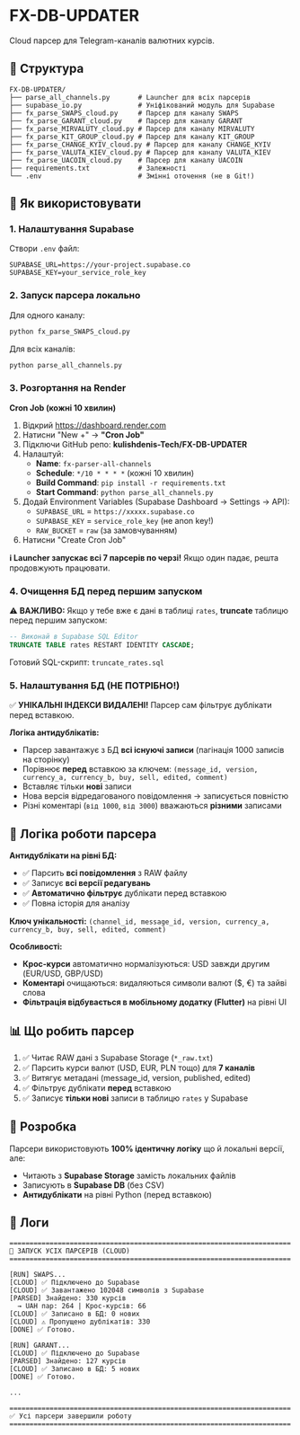# FX-DB-UPDATER

Cloud парсер для Telegram-каналів валютних курсів.

## 📁 Структура

```
FX-DB-UPDATER/
├── parse_all_channels.py       # Launcher для всіх парсерів
├── supabase_io.py              # Уніфікований модуль для Supabase
├── fx_parse_SWAPS_cloud.py     # Парсер для каналу SWAPS
├── fx_parse_GARANT_cloud.py    # Парсер для каналу GARANT
├── fx_parse_MIRVALUTY_cloud.py # Парсер для каналу MIRVALUTY
├── fx_parse_KIT_GROUP_cloud.py # Парсер для каналу KIT_GROUP
├── fx_parse_CHANGE_KYIV_cloud.py # Парсер для каналу CHANGE_KYIV
├── fx_parse_VALUTA_KIEV_cloud.py # Парсер для каналу VALUTA_KIEV
├── fx_parse_UACOIN_cloud.py    # Парсер для каналу UACOIN
├── requirements.txt            # Залежності
└── .env                        # Змінні оточення (не в Git!)
```

## 🚀 Як використовувати

### 1. Налаштування Supabase

Створи `.env` файл:

```env
SUPABASE_URL=https://your-project.supabase.co
SUPABASE_KEY=your_service_role_key
```

### 2. Запуск парсера локально

Для одного каналу:
```bash
python fx_parse_SWAPS_cloud.py
```

Для всіх каналів:
```bash
python parse_all_channels.py
```

### 3. Розгортання на Render

**Cron Job (кожні 10 хвилин)**

1. Відкрий https://dashboard.render.com
2. Натисни "New +" → **"Cron Job"**
3. Підключи GitHub репо: **kulishdenis-Tech/FX-DB-UPDATER**
4. Налаштуй:
   - **Name**: `fx-parser-all-channels`
   - **Schedule**: `*/10 * * * *` (кожні 10 хвилин)
   - **Build Command**: `pip install -r requirements.txt`
   - **Start Command**: `python parse_all_channels.py`
5. Додай Environment Variables (Supabase Dashboard → Settings → API):
   - `SUPABASE_URL` = `https://xxxxx.supabase.co`
   - `SUPABASE_KEY` = `service_role_key` (не anon key!)
   - `RAW_BUCKET` = `raw` (за замовчуванням)
6. Натисни "Create Cron Job"

**ℹ️ Launcher запускає всі 7 парсерів по черзі!** Якщо один падає, решта продовжують працювати.

### 4. Очищення БД перед першим запуском

⚠️ **ВАЖЛИВО:** Якщо у тебе вже є дані в таблиці `rates`, **truncate** таблицю перед першим запуском:

```sql
-- Виконай в Supabase SQL Editor
TRUNCATE TABLE rates RESTART IDENTITY CASCADE;
```

Готовий SQL-скрипт: `truncate_rates.sql`

### 5. Налаштування БД (НЕ ПОТРІБНО!)

✅ **УНІКАЛЬНІ ІНДЕКСИ ВИДАЛЕНІ!** Парсер сам фільтрує дублікати перед вставкою.

**Логіка антидублікатів:**
- Парсер завантажує з БД **всі існуючі записи** (пагінація 1000 записів на сторінку)
- Порівнює **перед** вставкою за ключем: `(message_id, version, currency_a, currency_b, buy, sell, edited, comment)`
- Вставляє тільки **нові** записи
- Нова версія відредагованого повідомлення → записується повністю
- Різні коментарі (`від 1000`, `від 3000`) вважаються **різними** записами

## 🧠 Логіка роботи парсера

**Антидублікати на рівні БД:**
- ✅ Парсить **всі повідомлення** з RAW файлу
- ✅ Записує **всі версії редагувань**
- ✅ **Автоматично фільтрує** дублікати перед вставкою
- ✅ Повна історія для аналізу

**Ключ унікальності:** `(channel_id, message_id, version, currency_a, currency_b, buy, sell, edited, comment)`

**Особливості:**
- **Крос-курси** автоматично нормалізуються: USD завжди другим (EUR/USD, GBP/USD)
- **Коментарі** очищаються: видаляються символи валют ($, €) та зайві слова
- **Фільтрація відбувається в мобільному додатку (Flutter)** на рівні UI

## 📊 Що робить парсер

1. ✅ Читає RAW дані з Supabase Storage (`*_raw.txt`)
2. ✅ Парсить курси валют (USD, EUR, PLN тощо) для **7 каналів**
3. ✅ Витягує метадані (message_id, version, published, edited)
4. ✅ Фільтрує дублікати **перед** вставкою
5. ✅ Записує **тільки нові** записи в таблицю `rates` у Supabase

## 🔧 Розробка

Парсери використовують **100% ідентичну логіку** що й локальні версії, але:
- Читають з **Supabase Storage** замість локальних файлів
- Записують в **Supabase DB** (без CSV)
- **Антидублікати** на рівні Python (перед вставкою)

## 📝 Логи

```
======================================================================
🚀 ЗАПУСК УСІХ ПАРСЕРІВ (CLOUD)
======================================================================

[RUN] SWAPS...
[CLOUD] ✅ Підключено до Supabase
[CLOUD] ✅ Завантажено 102048 символів з Supabase
[PARSED] Знайдено: 330 курсів
  → UAH пар: 264 | Крос-курсів: 66
[CLOUD] ✅ Записано в БД: 0 нових
[CLOUD] ⚠️ Пропущено дублікатів: 330
[DONE] ✅ Готово.

[RUN] GARANT...
[CLOUD] ✅ Підключено до Supabase
[PARSED] Знайдено: 127 курсів
[CLOUD] ✅ Записано в БД: 5 нових
[DONE] ✅ Готово.

...

======================================================================
✅ Усі парсери завершили роботу
======================================================================
```
